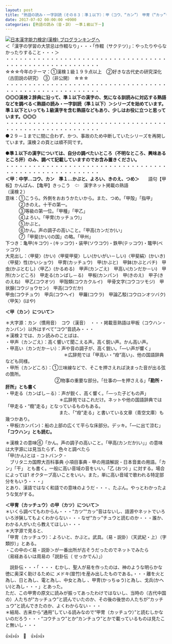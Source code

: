```yaml
---
layout: post
title: "熟語の読み・一字訓読（その８３：準１以下）：甲（コウ、“カン”）　甲冑（“カッ”チュウ）・・・"
date: 2017-07-02 00:00:00 +0900
categories: [熟語の読み（音・訓）　ー準１級以下－]
---
```


[![](/syuusyuu9701/assets/images/熟語の読み・一字訓読（その８３：準１以下）：甲（コウ、“カン”）-甲冑（“カッ”チュウ）・・・-br_c_3028_1.gif)](http://blog.with2.net/link.php?1659096:3028 "日本漢字能力検定(漢検) ブログランキングへ")[日本漢字能力検定(漢検) ブログランキングへ](http://blog.with2.net/link.php?1659096:3028)  
＜「漢字の学習の大禁忌は作輟なり」・・・「作輟（サクテツ）」：やったりやらなかったりすること・・・＞  
・・・・・・・・・・・・・・・・・・・・・・・・・・・・・・・・・・・・・・・・・・・・・・・・・・・・・・・・・  
☆☆☆今年のテーマ：①漢検１級１９９点以上　②好きな古代史の研究深化（古田説の研究）　③（非公開）　☆☆☆　　  
・・・・・・・・・・・・・・・・・・・・・・・・・・・・・・・・・・・・・・・・・・・・・・・・・・・・・・・・・  
**◎◎◎漢検２辞典に沿って、準１以下の漢字の、気になる訓読みに対応する熟語などを調べる＜熟語の読み・一字訓読（準１以下）＞シリーズを始めています。準１以下といっても１級漢字を含む熟語などもあり、少しはお役に立つと思っています。◎◎◎**  
・・・・・・・・・・・・・・・・・・・・・・・・・・・・・・・・・・・・・・・・・・・・・・・・・・・・・・・・・  
●２９－１までに間に合わず、かつ、事故のため中断していたシリーズを再開しています。漢検２の頁とは順不同です。  
  
**●準１以下の漢字については、自分の調べたいところ（不明なところ、興味あるところ抔）のみ、調べて記載していますのでお含み置きください。**  
・・・・・・・・・・・・・・・・・・・・・・・・・・・・・・・・・・・・・・・・・・・・・・・・・・・・・・・・・  
**＜甲：中学…コウ、カン　準１…かぶと、よろい、きのえ、つめ＞**　　語句【甲板】かんぱん、【亀甲】きっこう　⇦　漢字ネット掲載の熟語  
（漢検２）  
意味：①こうら。外側をおおうかたいから。また、つめ。「甲殻」「指甲」   
　　　②きのえ。十干の第一。   
　　　③等級の第一位。「甲種」「甲乙」   
　　　④よろい。「甲冑(カッチュウ)」   
　　　⑤かぶと。   
　　　⑥かん。声の調子の高いこと。「甲高(カンだか)い」   
　　　⑦「甲斐(かい)の国」の略。「甲州」  
下つき：亀甲(キコウ)・(キッコウ)・装甲(ソウコウ)・鉄甲(テッコウ)・鼈甲(ベッコウ)  
大見出し：〈甲斐〉(かい)〈甲斐甲斐〉しい(かいがい－しい)〈甲斐絹〉(かいき)〈甲斐〉性(かいショウ)　甲冑(カッチュウ)　甲(かぶと)　甲鉢(かぶとバチ)　甲虫(かぶとむし)〈甲乙〉(かるめる)　甲声(カンごえ)　甲高い(カンだか－い)　甲所(カンどころ)　甲走る(カンばし－る)　甲板(カンパン)　甲(きのえ)　甲子(きのえね)　甲乙(コウオツ)　甲殻類(コウカクルイ)　甲骨文字(コウコツモジ)　甲状腺(コウジョウセン)　甲高(コウだか)  
甲虫(コウチュウ)　甲兵(コウヘイ)　甲羅(コウラ)　甲論乙駁(コウロンオツバク)　〈甲矢〉(はや)  
  
**＜甲（カン）について＞**  
  
＊大字源：カン（慣用音）　コウ（漢音）　・・・掲載音熟語は甲板（コウハン・カンパン）以外はすべて“コウ”音読み・・・  
＊漢検２では、カン読みのことばは、  
・甲声（カンごえ）：高く響いて聞こえる声。高く鋭い声。かん高い声。  
・甲高い（カンだか－い）：声や音の調子が、高く鋭い。「―い声が響く」　　  
　　　　　　　　　　　　　＊広辞苑では「甲高い・“疳”高い」、他の国語辞典なども同様。  
・甲所（カンどころ）：①三味線などで、そこを押さえれば決まった音が出る弦の箇所。   
　　　　　　　　　　　②物事の重要な部分。「仕事の―を押さえる」**「勘所・肝所」とも書く**  
・甲走る（カンばし－る）：声が鋭く、高く響く。「―った子どもの声」  
　　　　　　　　　　　　＊広辞苑ではこれだけ。ネットや他の国語辞典では「甲走る・“癇”走る」となっているものもある。  
　　　　　　　　　　　　また、「“疳”走る」と書いている文章（青空文庫）も幾つかあり。  
・甲板(カンパン)：船の上部の広くて平らな床部分。デッキ。「―に出て涼む」　**「コウハン」とも読む。**  
  
＊漢検２の意味⑥「かん。声の調子の高いこと。「甲高(カンだか)い」」の意味は大字源には見当たらず、色々と調べたら  
「甲(かん)とは - コトバンク -  
　ブリタニカ国際大百科事典 小項目事典 - 甲の用語解説 - 日本音楽の用語。「カン」「干」 とも書く。一般に高い音域の音をいい，「乙 (おつ) 」に対する。場合によっては1 オクターブ高いことをいい，また，単に高い音域で歌われる特定部分をもいう・・・」  
とあり、漢語ではなく和語での意味のようだ・・・、たぶん。やっとわかったような気がする。  
  
**＜甲冑（カッチュウ）の甲（カツ）について＞**  
＊いくら調べてもわからん・・・“カツ”“カッ”音はないし、語源やネットでいろいろ渉猟してもよくわからない・・・なぜ“カッ”チュウと読むのか・・・誰か、わかる人がいたら教えてほしい・・・  
＊大字源で見ると、  
「甲冑（カッチュウ）：よろいと、かぶと。武具。（易・説卦）（天武紀・上）（字類抄）」とある。  
・この中の＜易・説卦＞が一番出所が古そうだったのでネットでみたら  
（易経あるいは周易の「説卦伝（ せっかでん）」）  
  
　説卦伝・・・「 ・・・ むかし、聖人が易を作ったのは、神のような明らかな徳に奥深く助けるために メドキ(筮竹)を産み出したものである。・・・離を火と為し、日と為し、電と為し、中女と為し 、甲冑(かっちゅう)と為し、戈兵(かへい)と為し・・・」とあった。  
ただ、この甲冑の原文に読みが振ってあったわけではないし、当時の（古代中国の）人たちが“カッチュウ”と読んでいたのか、その後の後世の人たちが“カッチュウ”と読んできたのか、よくわからない・・・  
＊結局、古来から“通用”している読みなので“甲冑（カッチュウ）”と読むしかないのだろう・・・“コウチュウ”とか“カンチュウ”とかで載っているものは見たこと無いし・・・  
  
👍👍👍　🐔　👍👍👍